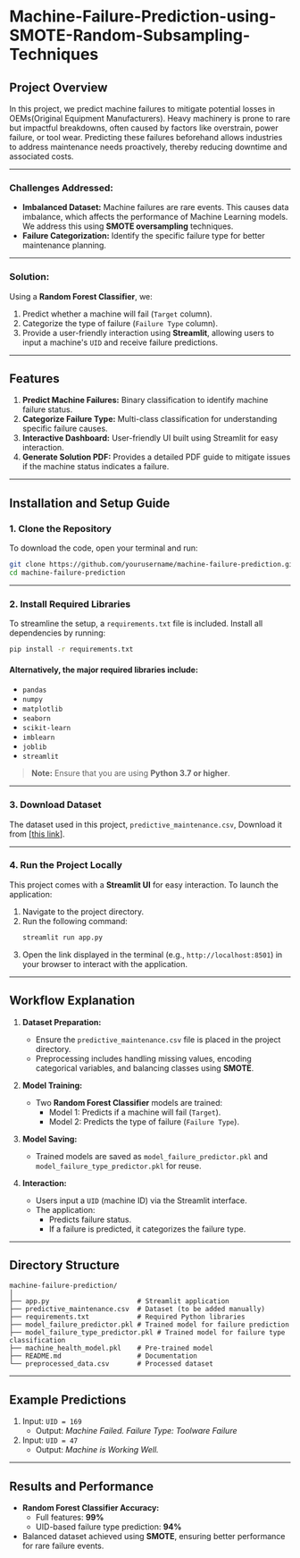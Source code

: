 # Machine-Failure-Prediction-using-SMOTE-Random-Subsampling-Techniques 



## Project Overview
In this project, we predict machine failures to mitigate potential losses in OEMs(Original Equipment Manufacturers). Heavy machinery is prone to rare but impactful breakdowns, often caused by factors like overstrain, power failure, or tool wear. Predicting these failures beforehand allows industries to address maintenance needs proactively, thereby reducing downtime and associated costs.


---

### Challenges Addressed:

- **Imbalanced Dataset:** Machine failures are rare events. This causes data imbalance, which affects the performance of Machine Learning models. We address this using **SMOTE oversampling** techniques.
- **Failure Categorization:** Identify the specific failure type for better maintenance planning.

---

### Solution:
Using a **Random Forest Classifier**, we:
1. Predict whether a machine will fail (`Target` column).
2. Categorize the type of failure (`Failure Type` column).
3. Provide a user-friendly interaction using **Streamlit**, allowing users to input a machine's `UID` and receive failure predictions.


---

## Features
1. **Predict Machine Failures:** Binary classification to identify machine failure status.
2. **Categorize Failure Type:** Multi-class classification for understanding specific failure causes.
3. **Interactive Dashboard:** User-friendly UI built using Streamlit for easy interaction.
4. **Generate Solution PDF:** Provides a detailed PDF guide to mitigate issues if the machine status indicates a failure.

---

## Installation and Setup Guide

### 1. Clone the Repository
To download the code, open your terminal and run:
```bash
git clone https://github.com/yourusername/machine-failure-prediction.git
cd machine-failure-prediction
```

---

### 2. Install Required Libraries
To streamline the setup, a `requirements.txt` file is included. Install all dependencies by running:
```bash
pip install -r requirements.txt
```

#### Alternatively, the major required libraries include:
- `pandas`
- `numpy`
- `matplotlib`
- `seaborn`
- `scikit-learn`
- `imblearn`
- `joblib`
- `streamlit`

> **Note:** Ensure that you are using **Python 3.7 or higher**.

---

### 3. Download Dataset
The dataset used in this project, `predictive_maintenance.csv`, Download it from [[this link](https://www.kaggle.com/datasets/shivamb/machine-predictive-maintenance-classification)].


---

### 4. Run the Project Locally
This project comes with a **Streamlit UI** for easy interaction. To launch the application:
1. Navigate to the project directory.
2. Run the following command:
   ```bash
   streamlit run app.py
   ```
3. Open the link displayed in the terminal (e.g., `http://localhost:8501`) in your browser to interact with the application.

---

## Workflow Explanation
1. **Dataset Preparation:**
   - Ensure the `predictive_maintenance.csv` file is placed in the project directory.
   - Preprocessing includes handling missing values, encoding categorical variables, and balancing classes using **SMOTE**.

2. **Model Training:**
   - Two **Random Forest Classifier** models are trained:
     - Model 1: Predicts if a machine will fail (`Target`).
     - Model 2: Predicts the type of failure (`Failure Type`).

3. **Model Saving:**
   - Trained models are saved as `model_failure_predictor.pkl` and `model_failure_type_predictor.pkl` for reuse.

4. **Interaction:**
   - Users input a `UID` (machine ID) via the Streamlit interface.
   - The application:
     - Predicts failure status.
     - If a failure is predicted, it categorizes the failure type.

---

## Directory Structure
```
machine-failure-prediction/
│
├── app.py                      # Streamlit application
├── predictive_maintenance.csv  # Dataset (to be added manually)
├── requirements.txt            # Required Python libraries
├── model_failure_predictor.pkl # Trained model for failure prediction
├── model_failure_type_predictor.pkl # Trained model for failure type classification
├── machine_health_model.pkl    # Pre-trained model
├── README.md                   # Documentation
└── preprocessed_data.csv       # Processed dataset
```

---

## Example Predictions
1. Input: `UID = 169`
   - Output: *Machine Failed. Failure Type: Toolware Failure*
2. Input: `UID = 47`
   - Output: *Machine is Working Well.*

---

## Results and Performance
- **Random Forest Classifier Accuracy:**
  - Full features: **99%**
  - UID-based failure type prediction: **94%**
- Balanced dataset achieved using **SMOTE**, ensuring better performance for rare failure events.

